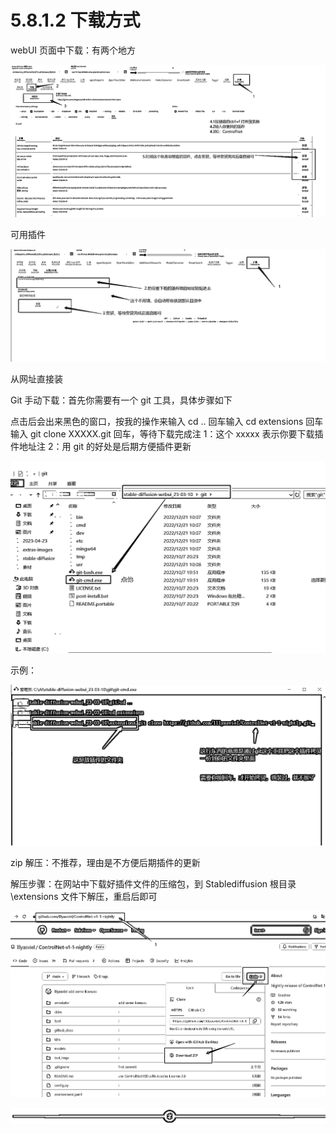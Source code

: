 # 5.8.1.2 下载方式

webUI 页面中下载：有两个地方

![](img/86a8f46bec0cf6b20d249c9922cea57c.png)

可用插件

![](img/12a994c0aee613bf33570dceb9717ae6.png)

从网址直接装

Git 手动下载：首先你需要有一个 git 工具，具体步骤如下

点击后会出来黑色的窗口，按我的操作来输入 cd .. 回车输入 cd extensions 回车输入 git clone XXXXX.git 回车，等待下载完成注 1：这个 xxxxx 表示你要下载插件地址注 2：用 git 的好处是后期方便插件更新

![](img/cab94c2790f2a2b1d0447041f1fcaaab.png)

示例：

![](img/7d139d3c451d672e355b8010c3d3c2c4.png)

zip 解压：不推荐，理由是不方便后期插件的更新

解压步骤：在网站中下载好插件文件的压缩包，到 Stablediffusion 根目录\extensions 文件下解压，重启后即可

![](img/af4f5e3bb11246407ad66665c9fe757e.png)

![](img/e12d1c8b9f4ffdf6c4edf913cceed533.png)